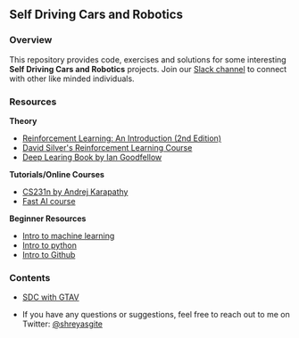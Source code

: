 ## Self Driving Cars and Robotics

### Overview
This repository provides code, exercises and solutions for some interesting **Self Driving Cars and Robotics** projects.
Join our [Slack channel](https://join.slack.com/wheelai/signup) to connect with other like minded individuals.

### Resources

**Theory**
- [Reinforcement Learning: An Introduction (2nd Edition)](http://incompleteideas.net/sutton/book/bookdraft2017june.pdf)
- [David Silver's Reinforcement Learning Course](http://www0.cs.ucl.ac.uk/staff/d.silver/web/Teaching.html)
- [Deep Learing Book by Ian Goodfellow](http://www.deeplearningbook.org)

**Tutorials/Online Courses**
- [CS231n by Andrej Karapathy](https://www.youtube.com/playlist?list=PLkt2uSq6rBVctENoVBg1TpCC7OQi31AlC)
- [Fast AI course](http://course.fast.ai/)

**Beginner Resources**
- [Intro to machine learning](https://medium.com/@ageitgey/machine-learning-is-fun-80ea3ec3c471)
- [Intro to python](https://www.codecademy.com/learn/python)
- [Intro to Github](https://www.youtube.com/watch?v=0fKg7e37bQE)

### Contents
* [SDC with GTAV](gtav)

* If you have any questions or suggestions, feel free to reach out to me on Twitter: [@shreyasgite](https://twitter.com/shreyasgite)
